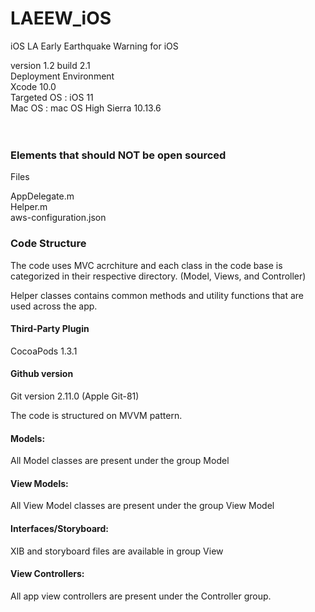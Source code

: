 # LAEEW_iOS
iOS LA Early Earthquake Warning for iOS

version 1.2 build 2.1 <br />
Deployment Environment <br />
Xcode 10.0 <br />
Targeted OS : iOS 11 <br />
Mac OS : mac OS High Sierra 10.13.6 <br />
<br />
<br />
### Elements that should NOT be open sourced
Files<br />

AppDelegate.m<br />
Helper.m<br />
aws-configuration.json<br />


### Code Structure
The code uses MVC acrchiture and each class in the code base is categorized in their respective directory. (Model, Views, and Controller)

Helper classes contains common methods and utility functions that are used across the app.


#### Third-Party Plugin
CocoaPods 1.3.1
<br />
#### Github version
Git version 2.11.0 (Apple Git-81)

The code is structured on MVVM pattern. 

#### Models:
All Model classes are present under the group Model <br />

#### View Models:
All View Model classes are present under the group View Model <br />

#### Interfaces/Storyboard:
XIB and storyboard files are available in group View <br />

#### View Controllers:
All app view controllers are present under the Controller group.<br />
